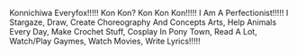 Konnichiwa Everyfox!!!!!
Kon Kon? Kon Kon Kon!!!!!
I Am A Perfectionist!!!!! 
I Stargaze, Draw, Create Choreography And Concepts Arts, Help Animals Every Day, Make Crochet Stuff, Cosplay In Pony Town, Read A Lot, Watch/Play Gaymes, Watch Movies, Write Lyrics!!!!!

